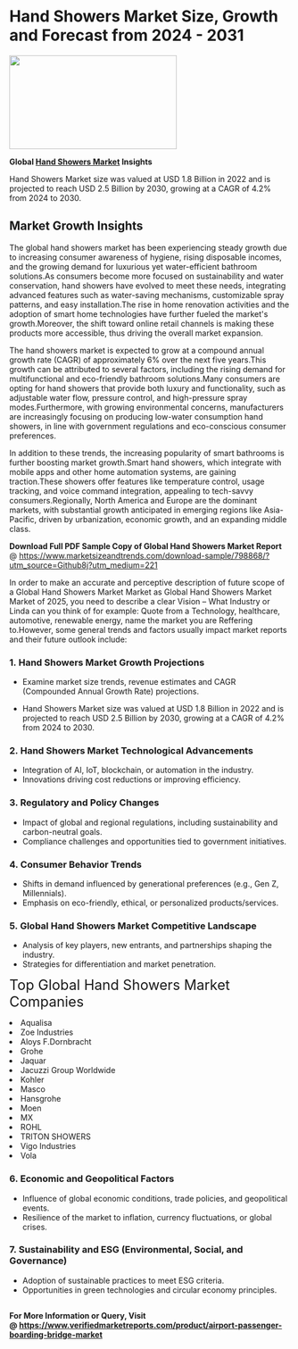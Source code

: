 <H1>Hand Showers Market Size, Growth and Forecast from 2024 - 2031</H1><img class="aligncenter size-medium wp-image-584254" src="https://thirdeyenews.in/wp-content/uploads/2024/09/Global-Market-Research-300x168.jpeg" alt="" width="300" height="168" /><p><strong>Global&nbsp;<a href="https://www.marketsizeandtrends.com/download-sample/798868/?utm_source=Github8j?utm_medium=221">Hand Showers Market</a> Insights</strong></p><p>Hand Showers Market size was valued at USD 1.8 Billion in 2022 and is projected to reach USD 2.5 Billion by 2030, growing at a CAGR of 4.2% from 2024 to 2030.</p><p><h2>Market Growth Insights</h2> <p>The global hand showers market has been experiencing steady growth due to increasing consumer awareness of hygiene, rising disposable incomes, and the growing demand for luxurious yet water-efficient bathroom solutions.As consumers become more focused on sustainability and water conservation, hand showers have evolved to meet these needs, integrating advanced features such as water-saving mechanisms, customizable spray patterns, and easy installation.The rise in home renovation activities and the adoption of smart home technologies have further fueled the market's growth.Moreover, the shift toward online retail channels is making these products more accessible, thus driving the overall market expansion.</p> <p>The hand showers market is expected to grow at a compound annual growth rate (CAGR) of approximately 6% over the next five years.This growth can be attributed to several factors, including the rising demand for multifunctional and eco-friendly bathroom solutions.Many consumers are opting for hand showers that provide both luxury and functionality, such as adjustable water flow, pressure control, and high-pressure spray modes.Furthermore, with growing environmental concerns, manufacturers are increasingly focusing on producing low-water consumption hand showers, in line with government regulations and eco-conscious consumer preferences.</p> <p>In addition to these trends, the increasing popularity of smart bathrooms is further boosting market growth.Smart hand showers, which integrate with mobile apps and other home automation systems, are gaining traction.These showers offer features like temperature control, usage tracking, and voice command integration, appealing to tech-savvy consumers.Regionally, North America and Europe are the dominant markets, with substantial growth anticipated in emerging regions like Asia-Pacific, driven by urbanization, economic growth, and an expanding middle class.</p> <p><span class=""><strong>Download Full PDF Sample Copy of Global Hand Showers Market Report</strong> @ <a href="https://www.marketsizeandtrends.com/download-sample/798868/?utm_source=Github8j?utm_medium=221" target="_blank">https://www.marketsizeandtrends.com/download-sample/798868/?utm_source=Github8j?utm_medium=221</a></span></p><p>In order to make an accurate and perceptive description of future scope of a Global&nbsp;Hand Showers Market Market as Global&nbsp;Hand Showers Market Market of 2025, you need to describe a clear Vision &ndash; What Industry or Linda can you think of for example: Quote from a Technology, healthcare, automotive, renewable energy, name the market you are Reffering to.However, some general trends and factors usually impact market reports and their future outlook include:</p><h3>1.&nbsp;<strong>Hand Showers Market Growth Projections</strong></h3><ul><li>Examine market size trends, revenue estimates and CAGR (Compounded Annual Growth Rate) projections.</li><li><p>Hand Showers Market size was valued at USD 1.8 Billion in 2022 and is projected to reach USD 2.5 Billion by 2030, growing at a CAGR of 4.2% from 2024 to 2030.</p></li></ul><h3>2.&nbsp;<strong>Hand Showers Market Technological Advancements</strong></h3><ul><li>Integration of AI, IoT, blockchain, or automation in the industry.</li><li>Innovations driving cost reductions or improving efficiency.</li></ul><h3>3.&nbsp;<strong>Regulatory and Policy Changes</strong></h3><ul><li>Impact of global and regional regulations, including sustainability and carbon-neutral goals.</li><li>Compliance challenges and opportunities tied to government initiatives.</li></ul><h3>4.&nbsp;<strong>Consumer Behavior Trends</strong></h3><ul><li>Shifts in demand influenced by generational preferences (e.g., Gen Z, Millennials).</li><li>Emphasis on eco-friendly, ethical, or personalized products/services.</li></ul><h3>5.&nbsp;<strong>Global Hand Showers Market Competitive Landscape</strong></h3><ul><li>Analysis of key players, new entrants, and partnerships shaping the industry.</li><li>Strategies for differentiation and market penetration.</li></ul><p data-pm-slice="1 1 []"><span style="color: inherit; font-family: inherit; font-size: 25px;">Top Global Hand Showers Market Companies</span></p><div class="" data-test-id=""><p><li>Aqualisa</li><li> Zoe Industries</li><li> Aloys F.Dornbracht</li><li> Grohe</li><li> Jaquar</li><li> Jacuzzi Group Worldwide</li><li> Kohler</li><li> Masco</li><li> Hansgrohe</li><li> Moen</li><li> MX</li><li> ROHL</li><li> TRITON SHOWERS</li><li> Vigo Industries</li><li> Vola</li></p></div><h3>6.&nbsp;<strong>Economic and Geopolitical Factors</strong></h3><ul><li>Influence of global economic conditions, trade policies, and geopolitical events.</li><li>Resilience of the market to inflation, currency fluctuations, or global crises.</li></ul><h3>7.&nbsp;<strong>Sustainability and ESG (Environmental, Social, and Governance)</strong></h3><ul><li>Adoption of sustainable practices to meet ESG criteria.</li><li>Opportunities in green technologies and circular economy principles.</li></ul><h2><strong style="font-size: 14px;">For More Information or Query, Visit @&nbsp;</strong><a style="background-color: #ffffff; font-size: 14px;" href="https://www.marketsizeandtrends.com/report/hand-showers-market/" target="_blank">https://www.verifiedmarketreports.com/product/airport-passenger-boarding-bridge-market</a></h2>